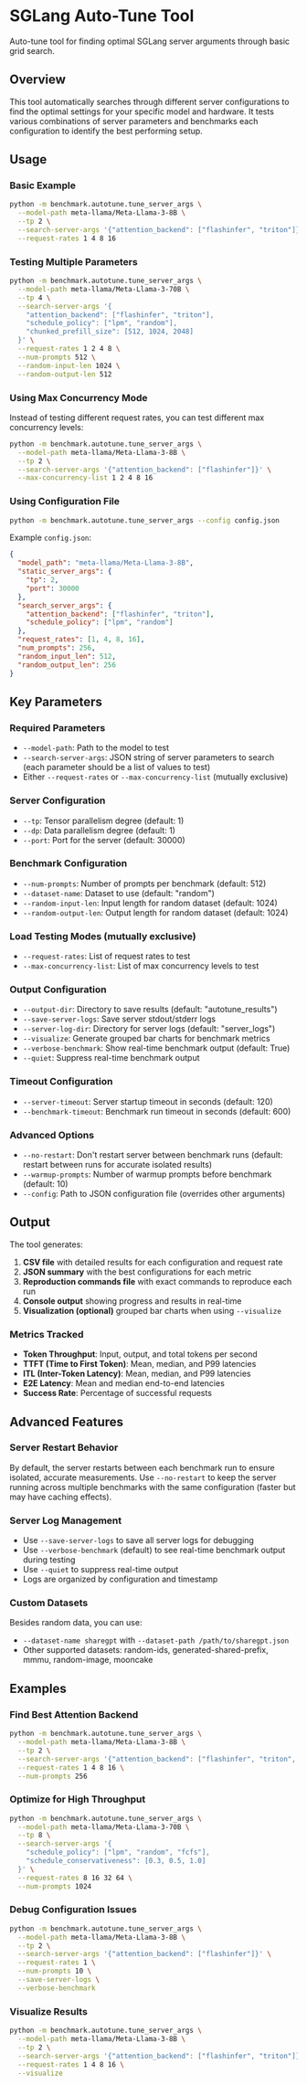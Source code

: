# SGLang Auto-Tune Tool

Auto-tune tool for finding optimal SGLang server arguments through basic grid search.

## Overview

This tool automatically searches through different server configurations to find the optimal settings for your specific model and hardware. It tests various combinations of server parameters and benchmarks each configuration to identify the best performing setup.

## Usage

### Basic Example

```bash
python -m benchmark.autotune.tune_server_args \
  --model-path meta-llama/Meta-Llama-3-8B \
  --tp 2 \
  --search-server-args '{"attention_backend": ["flashinfer", "triton"]}' \
  --request-rates 1 4 8 16
```

### Testing Multiple Parameters

```bash
python -m benchmark.autotune.tune_server_args \
  --model-path meta-llama/Meta-Llama-3-70B \
  --tp 4 \
  --search-server-args '{
    "attention_backend": ["flashinfer", "triton"],
    "schedule_policy": ["lpm", "random"],
    "chunked_prefill_size": [512, 1024, 2048]
  }' \
  --request-rates 1 2 4 8 \
  --num-prompts 512 \
  --random-input-len 1024 \
  --random-output-len 512
```

### Using Max Concurrency Mode

Instead of testing different request rates, you can test different max concurrency levels:

```bash
python -m benchmark.autotune.tune_server_args \
  --model-path meta-llama/Meta-Llama-3-8B \
  --tp 2 \
  --search-server-args '{"attention_backend": ["flashinfer"]}' \
  --max-concurrency-list 1 2 4 8 16
```

### Using Configuration File

```bash
python -m benchmark.autotune.tune_server_args --config config.json
```

Example `config.json`:
```json
{
  "model_path": "meta-llama/Meta-Llama-3-8B",
  "static_server_args": {
    "tp": 2,
    "port": 30000
  },
  "search_server_args": {
    "attention_backend": ["flashinfer", "triton"],
    "schedule_policy": ["lpm", "random"]
  },
  "request_rates": [1, 4, 8, 16],
  "num_prompts": 256,
  "random_input_len": 512,
  "random_output_len": 256
}
```

## Key Parameters

### Required Parameters
- `--model-path`: Path to the model to test
- `--search-server-args`: JSON string of server parameters to search (each parameter should be a list of values to test)
- Either `--request-rates` or `--max-concurrency-list` (mutually exclusive)

### Server Configuration
- `--tp`: Tensor parallelism degree (default: 1)
- `--dp`: Data parallelism degree (default: 1)
- `--port`: Port for the server (default: 30000)

### Benchmark Configuration
- `--num-prompts`: Number of prompts per benchmark (default: 512)
- `--dataset-name`: Dataset to use (default: "random")
- `--random-input-len`: Input length for random dataset (default: 1024)
- `--random-output-len`: Output length for random dataset (default: 1024)

### Load Testing Modes (mutually exclusive)
- `--request-rates`: List of request rates to test
- `--max-concurrency-list`: List of max concurrency levels to test

### Output Configuration
- `--output-dir`: Directory to save results (default: "autotune_results")
- `--save-server-logs`: Save server stdout/stderr logs
- `--server-log-dir`: Directory for server logs (default: "server_logs")
- `--visualize`: Generate grouped bar charts for benchmark metrics
- `--verbose-benchmark`: Show real-time benchmark output (default: True)
- `--quiet`: Suppress real-time benchmark output

### Timeout Configuration
- `--server-timeout`: Server startup timeout in seconds (default: 120)
- `--benchmark-timeout`: Benchmark run timeout in seconds (default: 600)

### Advanced Options
- `--no-restart`: Don't restart server between benchmark runs (default: restart between runs for accurate isolated results)
- `--warmup-prompts`: Number of warmup prompts before benchmark (default: 10)
- `--config`: Path to JSON configuration file (overrides other arguments)

## Output

The tool generates:
1. **CSV file** with detailed results for each configuration and request rate
2. **JSON summary** with the best configurations for each metric
3. **Reproduction commands file** with exact commands to reproduce each run
4. **Console output** showing progress and results in real-time
5. **Visualization (optional)** grouped bar charts when using `--visualize`

### Metrics Tracked
- **Token Throughput**: Input, output, and total tokens per second
- **TTFT (Time to First Token)**: Mean, median, and P99 latencies
- **ITL (Inter-Token Latency)**: Mean, median, and P99 latencies
- **E2E Latency**: Mean and median end-to-end latencies
- **Success Rate**: Percentage of successful requests

## Advanced Features

### Server Restart Behavior
By default, the server restarts between each benchmark run to ensure isolated, accurate measurements. Use `--no-restart` to keep the server running across multiple benchmarks with the same configuration (faster but may have caching effects).

### Server Log Management
- Use `--save-server-logs` to save all server logs for debugging
- Use `--verbose-benchmark` (default) to see real-time benchmark output during testing
- Use `--quiet` to suppress real-time output
- Logs are organized by configuration and timestamp

### Custom Datasets
Besides random data, you can use:
- `--dataset-name sharegpt` with `--dataset-path /path/to/sharegpt.json`
- Other supported datasets: random-ids, generated-shared-prefix, mmmu, random-image, mooncake

## Examples

### Find Best Attention Backend
```bash
python -m benchmark.autotune.tune_server_args \
  --model-path meta-llama/Meta-Llama-3-8B \
  --tp 2 \
  --search-server-args '{"attention_backend": ["flashinfer", "triton", "trtllm_mha"]}' \
  --request-rates 1 4 8 16 \
  --num-prompts 256
```

### Optimize for High Throughput
```bash
python -m benchmark.autotune.tune_server_args \
  --model-path meta-llama/Meta-Llama-3-70B \
  --tp 8 \
  --search-server-args '{
    "schedule_policy": ["lpm", "random", "fcfs"],
    "schedule_conservativeness": [0.3, 0.5, 1.0]
  }' \
  --request-rates 8 16 32 64 \
  --num-prompts 1024
```

### Debug Configuration Issues
```bash
python -m benchmark.autotune.tune_server_args \
  --model-path meta-llama/Meta-Llama-3-8B \
  --tp 2 \
  --search-server-args '{"attention_backend": ["flashinfer"]}' \
  --request-rates 1 \
  --num-prompts 10 \
  --save-server-logs \
  --verbose-benchmark
```

### Visualize Results
```bash
python -m benchmark.autotune.tune_server_args \
  --model-path meta-llama/Meta-Llama-3-8B \
  --tp 2 \
  --search-server-args '{"attention_backend": ["flashinfer", "triton"]}' \
  --request-rates 1 4 8 16 \
  --visualize
```
